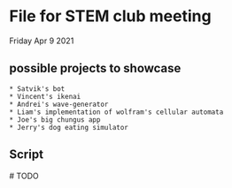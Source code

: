# File for STEM club meeting
Friday Apr 9 2021

## possible projects to showcase
	* Satvik's bot
	* Vincent's ikenai
	* Andrei's wave-generator
	* Liam's implementation of wolfram's cellular automata
	* Joe's big chungus app
	* Jerry's dog eating simulator

## Script
\# TODO
